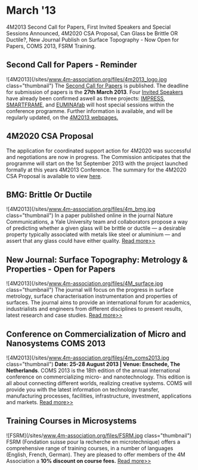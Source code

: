 # March '13

4M2013 Second Call for Papers, First Invited Speakers and Special Sessions Announced, 4M2020 CSA Proposal, Can Glass be Brittle OR Ductile?, New Journal Publish on Surface Topography - Now Open for Papers, COMS 2013, FSRM Training.
<!--break-->
##  Second Call for Papers - Reminder 

![4M2013](/sites/www.4m-association.org/files/4m2013_logo.jpg class="thumbnail")
The [Second Call for Papers](http://www.4m-association.org/content/Call-Papers-4M2013) is published. The deadline for submission of papers is the **27th March 2013**. Four [Invited Speakers](http://www.4m-association.org/content/Invited-Speakers-4M2013) have already been confirmed aswell as three projects: [IMPRESS](http://www.impress-fp7.eu/), [SMARTFRAME](http://www.smart-frame.eu/site/), and [EUMINAfab](http://www.euminafab.eu/) will host special sessions within the conference programme. Further information is available, and will be regularly updated, on the [4M2013 webpages.](http://www.4m-association.org/conference/2013)

##  4M2020 CSA Proposal

The application for coordinated support action for 4M2020 was successful and negotiations are now in progress. The Commission anticipates that the programme will start on the 1st September 2013 with the project launched formally at this years 4M2013 Conference. The summary for the 4M2020 CSA Proposal is available to view [here](/4m-association/images/files/4M2020_Summary.pdf).
 
##  BMG: Brittle Or Ductile 

![4M2013](/sites/www.4m-association.org/files/4m_bmg.jpg class="thumbnail")
In a paper published online in the journal Nature Communications, a Yale University team and collaborators propose a way of predicting whether a given glass will be brittle or ductile — a desirable property typically associated with metals like steel or aluminium — and assert that any glass could have either quality. [Read more>>](http://news.yale.edu/2013/02/26/probing-mysteries-glass-researchers-find-key-toughness)

##  New Journal: Surface Topography: Metrology & Properties - Open for Papers 

![4M2013](/sites/www.4m-association.org/files/4M_surface.jpg class="thumbnail")
The journal will focus on the progress in surface metrology, surface characterisation instrumentation and properties of surfaces. The journal aims to provide an international forum for academics, industrialists and engineers from different disciplines to present results, latest research and case studies. [Read more>>](http://iopscience.iop.org/2051-672X)

##  Conference on Commercialization of Micro and Nanosystems COMS 2013 

![4M2013](/sites/www.4m-association.org/files/4m_coms2013.jpg class="thumbnail")
**Date: 25-28 August 2013 | Venue: Enschede, The Netherlands**. COMS 2013 is the 18th edition of the annual international conference on commercializing micro- and nanotechnology. This edition is all about connecting different worlds, realizing creative systems. COMS will provide you with the latest information on technology transfer, manufacturing processes, facilities, infrastructure, investment, applications and markets. [Read more>>](http://www.coms2013.com/)

## Training Courses in Microsystems

![FSRM](/sites/www.4m-association.org/files/FSRM.jpg class="thumbnail")
FSRM (Fondation suisse pour la recherche en microtechnique) offers a comprehensive range of training courses, in a number of languages (English, French, German). They are pleased to offer members of the 4M Association a **10% discount on course fees.** [Read more>>](/content/fsrm-training-courses)